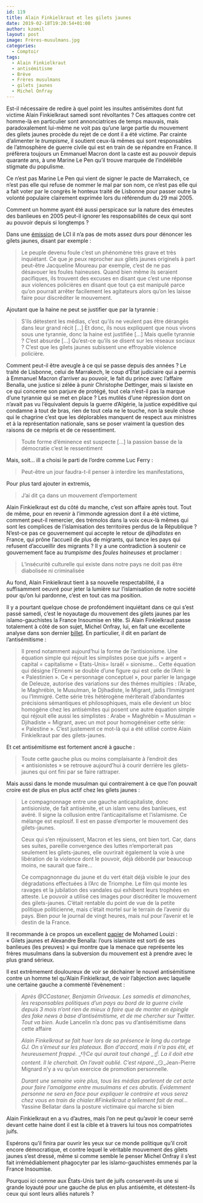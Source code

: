 ```yaml
---
id: 119
title: Alain Finkielkraut et les gilets jaunes
date: 2019-02-18T19:20:54+01:00
author: kzomil
layout: post
image: Frères-musulmans.jpg
categories:
  - Comptoir
tags:
  - Alain Finkielkraut
  - antisémitisme
  - Brève
  - Frères musulmans
  - gilets jaunes
  - Michel Onfray
---
```

Est-il nécessaire de redire à quel point les insultes antisémites dont fut victime Alain Finkielkraut samedi sont révoltantes ? Ces attaques contre cet homme-là en particulier sont annonciatrices de temps mauvais, mais paradoxalement lui-même ne voit pas qu&rsquo;une large partie du mouvement des gilets jaunes procède du rejet de ce dont il a été victime. Par crainte d&rsquo;alimenter le _trumpisme_, il soutient ceux-là mêmes qui sont responsables de l&rsquo;atmosphère de guerre civile qui est en train de se répandre en France. Il préfèrera toujours un Emmanuel Macron dont la caste est au pouvoir depuis quarante ans, à une Marine Le Pen qu&rsquo;il trouve marquée de l&rsquo;indélébile stigmate du populisme.

Ce n&rsquo;est pas Marine Le Pen qui vient de signer le pacte de Marrakech, ce n&rsquo;est pas elle qui refuse de nommer le mal par son nom, ce n&rsquo;est pas elle qui a fait voter par le congrès le honteux traité de Lisbonne pour passer outre la volonté populaire clairement exprimée lors du référendum du 29 mai 2005.

Comment un homme ayant été aussi perspicace sur la nature des émeutes des banlieues en 2005 peut-il ignorer les responsabilités de ceux qui sont au pouvoir depuis si longtemps ?

Dans une [émission](https://www.youtube.com/watch?time_continue=1&v=tNX9BHs-rII) de LCI il n&rsquo;a pas de mots assez durs pour dénoncer les gilets jaunes, disant par exemple :

> Le peuple devenu foule c&rsquo;est un phénomène très grave et très inquiétant. Ce que je peux reprocher aux gilets jaunes originels à part peut-être Jacqueline Moureau par exemple, c&rsquo;est de ne pas désavouer les foules haineuses. Quand bien même ils seraient pacifiques, ils trouvent des excuses en disant que c&rsquo;est une réponse aux violences policières en disant que tout ça est manipulé parce qu&rsquo;on pourrait arrêter facilement les agitateurs alors qu&rsquo;on les laisse faire pour discréditer le mouvement.

Ajoutant que la haine ne peut se justifier que par la tyrannie :

> S&rsquo;ils détestent les médias, c&rsquo;est qu&rsquo;ils ne veulent pas être dérangés dans leur grand récit [&#8230;] Et donc, ils nous expliquent que nous vivons sous une tyrannie, donc la haine est justifiée [&#8230;] Mais quelle tyrannie ? C&rsquo;est absurde [&#8230;] Qu&rsquo;est-ce qu&rsquo;ils se disent sur les réseaux sociaux ? C&rsquo;est que les gilets jaunes subissent une effroyable violence policière.

Comment peut-il être aveugle à ce qui se passe depuis des années ? Le traité de Lisbonne, celui de Marrakech, le coup d&rsquo;État judiciaire qui a permis à Emmanuel Macron d&rsquo;arriver au pouvoir, le fait du prince avec l&rsquo;affaire Benalla, une justice si zélée à punir Christophe Dettinger, mais si laxiste en ce qui concerne son parjure de protégé, tout cela n&rsquo;est-il pas la marque d&rsquo;une tyrannie qui se met en place ? Les mutilés d&rsquo;une répression dont on n&rsquo;avait pas vu l&rsquo;équivalent depuis la guerre d&rsquo;Algérie, la justice expéditive qui condamne à tout de bras, rien de tout cela ne le touche, non la seule chose qui le chagrine c&rsquo;est que les déplorables manquent de respect aux ministres et à la représentation nationale, sans se poser vraiment la question des raisons de ce mépris et de ce ressentiment.

> Toute forme d&rsquo;éminence est suspecte [&#8230;] la passion basse de la démocratie c&rsquo;est le ressentiment

Mais, soit&#8230; iIl a choisi le parti de l&rsquo;ordre comme Luc Ferry :

> Peut-être un jour faudra-t-il penser à interdire les manifestations,

Pour plus tard ajouter in extremis,

> J&rsquo;ai dit ça dans un mouvement d&#8217;emportement

Alain Finkielkraut est du côté du manche, c&rsquo;est son affaire après tout. Tout de même, pour en revenir à l&rsquo;immonde agression dont il a été victime, comment peut-il remercier, des trémolos dans la voix ceux-là mêmes qui sont les complices de l&rsquo;islamisation des territoires perdus de la République ? N&rsquo;est-ce pas ce gouvernement qui accepte le retour de _djihadistes_ en France, qui prône l&rsquo;accueil de plus de migrants, qui tance les pays qui refusent d&rsquo;accueillir des migrants ? Il y a une contradiction à soutenir ce gouvernement face au _trumpisme_ des _foules haineuses_ et proclamer :

> L&rsquo;insécurité culturelle qui existe dans notre pays ne doit pas être diabolisée ni criminalisée

Au fond, Alain Finkielkraut tient à sa nouvelle respectabilité, il a suffisamment oeuvré pour jeter la lumière sur l&rsquo;islamisation de notre société pour qu&rsquo;on lui pardonne, c&rsquo;est en tout cas ma position.

Il y a pourtant quelque chose de profondément inquiétant dans ce qui s&rsquo;est passé samedi, c&rsquo;est le noyautage du mouvement des gilets jaunes par les islamo-gauchistes la France Insoumise en tête. Si Alain Finkielkraut passe totalement à côté de son sujet, Michel Onfray, lui, en fait une excellente analyse dans son dernier [billet](https://michelonfray.com/interventions-hebdomadaires/le-jaune-le-vert?fbclid=IwAR1LtSLEXjuCmCu4EEPBxaTDKt075utjAXsv-Gj8PdJSbt-WPIpkYuObJr0&mode=video). En particulier, il dit en parlant de l&rsquo;antisémitisme :

> Il prend notamment aujourd’hui la forme de l’antisionisme. Une équation simple qui réjouit les simplistes pose que juifs = argent = capital = capitalisme = Etats-Unis= Israël = sionisme… Cette équation qui désigne l’Ennemi se double d’une figure qui est celle de l’Ami: le « Palestinien ». Ce « personnage conceptuel », pour parler le langage de Deleuze, autorise des variations sur des thèmes multiples : l’Arabe, le Maghrébin, le Musulman, le Djihadiste, le Migrant, jadis l’Immigrant ou l’Immigré. Cette série très hétérogène mériterait d’abondantes précisions sémantiques et philosophiques, mais elle devient un bloc homogène chez les antisémites qui posent une autre équation simple qui réjouit elle aussi les simplistes : Arabe = Maghrébin = Musulman = Djihadiste = Migrant, avec un mot pour homogénéiser cette série: « Palestine ». C’est justement ce mot-là qui a été utilisé contre Alain Finkielkraut par des gilets-jaunes.

Et cet antisémitisme est fortement ancré à gauche :

> Toute cette gauche plus ou moins complaisante à l’endroit des « antisionistes » se retrouve aujourd’hui à courir derrière les gilets-jaunes qui ont fini par se faire rattraper.

Mais aussi dans le monde musulman qui contrairement à ce que l&rsquo;on pouvait croire est de plus en plus actif chez les gilets jaunes :

> Le compagnonnage entre une gauche anticapitaliste, donc antisioniste, de fait antisémite, et un islam venu des banlieues, est avéré. Il signe la collusion entre l’anticapitalisme et l’islamisme. Ce mélange est explosif. Il est en passe d’emporter le mouvement des gilets-jaunes.
> 
> Ceux qui s’en réjouissent, Macron et les siens, ont bien tort. Car, dans ses suites, pareille convergence des luttes n’emporterait pas seulement les gilets-jaunes, elle ouvrirait également la voie à une libération de la violence dont le pouvoir, déjà débordé par beaucoup moins, ne saurait que faire…
> 
> Ce compagnonnage du jaune et du vert était déjà visible le jour des dégradations effectuées à l’Arc de Triomphe. Le film qui monte les ravages et la jubilation des vandales qui exhibent leurs trophées en atteste. Le pouvoir a utilisé ces images pour discréditer le mouvement des gilets-jaunes. C’était rentable du point de vue de la petite politique politicienne, mais c’était mortel sur le terrain de l’avenir du pays. Bien pour le journal de vingt heures, mais nul pour l’avenir et le destin de la France.

Il recommande à ce propos un excellent [papier](http://mohamedlouizi.eu/2018/12/29/gilets-jaunes-et-alexandre-benalla-lours-islamiste-est-sorti-de-ses-banlieues-les-preuves/) de Mohamed Louizi : « Gilets jaunes et Alexandre Benalla: l’ours islamiste est sorti de ses banlieues (les preuves) » qui montre que la menace que représente les frères musulmans dans la subversion du mouvement est à prendre avec le plus grand sérieux.

Il est extrêmement douloureux de voir se déchainer le nouvel antisémitisme contre un homme tel qu&rsquo;Alain Finkielkraut, de voir l&rsquo;abjection avec laquelle une certaine gauche a commenté l&rsquo;évènement :

> _Après @CCastaner, Benjamin Griveaux. Les samedis et dimanches, les responsables politiques d&rsquo;un pays au bord de la guerre civile depuis 3 mois n&rsquo;ont rien de mieux à faire que de monter en épingle des fake news à base d&rsquo;antisémitisme, et de me chercher sur Twitter. Tout va bien._ Aude Lancelin n&rsquo;a donc pas vu d&rsquo;antisémitisme dans cette affaire
> 
> _Alain Finkelkraut se fait huer lors de sa présence le long du cortege GJ. On s’émeut sur les plateaux. Bon d’accord, mais il n’a pas été, et heureusement frappé._ _&#x1f44e;__Ce qui aurait tout changé_ _&#x261d;&#xfe0f;__. La il doit etre content. Il le cherchait. On l’avait oublié. C’est réparé.__&#x1f60f;_Jean-Pierre Mignard n&rsquo;y a vu qu&rsquo;un exercice de promotion personnelle.
> 
> _Durant une semaine voire plus, tous les médias parleront de cet acte pour faire l’amalgame entre musulmans et ces abrutis. Évidemment personne ne sera en face pour expliquer le contraire et vous serez chez vous en train de chialer.#Finkelkraut a tellement fait de mal&#8230;_ Yassine Bellatar dans la posture victimaire qui marche si bien

Alain Finkielkraut en a vu d&rsquo;autres, mais l&rsquo;on ne peut qu&rsquo;avoir le coeur serré devant cette haine dont il est la cible et à travers lui tous nos compatriotes juifs.

Espérons qu&rsquo;il finira par ouvrir les yeux sur ce monde politique qu&rsquo;il croit encore démocratique, et contre lequel le véritable mouvement des gilets jaunes s&rsquo;est dressé, même si comme semble le penser Michel Onfray il s&rsquo;est fait irrémédiablement phagocyter par les islamo-gauchistes emmenés par la France Insoumise.

Pourquoi ici comme aux États-Unis tant de juifs conservent-ils une si grande loyauté pour une gauche de plus en plus antisémite, et détestent-ils ceux qui sont leurs alliés naturels ?
